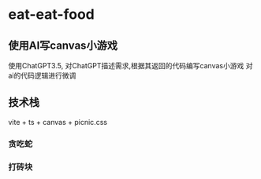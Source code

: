 # eat-eat-food

## 使用AI写canvas小游戏
使用ChatGPT3.5, 对ChatGPT描述需求,根据其返回的代码编写canvas小游戏
对ai的代码逻辑进行微调

## 技术栈
vite + ts + canvas + picnic.css

### 贪吃蛇

### 打砖块
